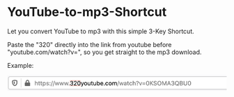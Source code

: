 # YouTube-to-mp3-Shortcut
Let you convert YouTube to mp3 with this simple 3-Key Shortcut.

Paste the "320" directly into the link from youtube before "youtube.com/watch?v=", so you get straight to the mp3 download.

Example:

![YouTube-to-mp3-Shortcut](https://raw.githubusercontent.com/AddonDeveloper/YouTube-to-mp3-Shortcut/master/youtube-to-mp3-url_helper.png)
